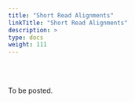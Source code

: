 ```yaml
---
title: "Short Read Alignments"
linkTitle: "Short Read Alignments"
description: >
type: docs
weight: 111
---
```


<br></br>

To be posted.




